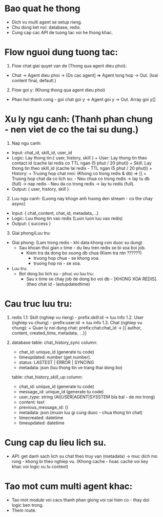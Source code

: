 # Bao quat he thong
- Dich vu multi agent se setup rieng.
- Chu dong ket noi: database, redis.
- Cung cap cac API de tuong tac voi he thong khac.

# Flow nguoi dung tuong tac:
1. Flow chat giai quyet van de (Thong qua agent dieu phoi):
- Chat -> Agent dieu phoi -> [Ds cac agent] => Agent tong hop -> Out. (loai content final, defautl.)

2. Flow goi y: (Khong thong qua agent dieu phoi)
- Phan hoi thanh cong - goi chat goi y -> Agent goi y -> Out. Array goi y[]

# Xu ly ngu canh: (Thanh phan chung - nen viet de co the tai su dung.)
1. Nap ngu canh:
  - Input: chat_id, skill_id, user_id
  - Logic: Lay thong tin:{ user, history, skill }
        + User: Lay thong tin theo contact id (cache lai redis  co TTL ngan (5 phut / 20 phut))
        + Skill: Lay thong tin theo skill_id (cache lai redis - TTL ngan (5 phut / 20 phut))
        + History: 
            + Truong hop chat moi: (Khong co trong redis & db) => []
            + Truong hop chat da co lich su:
                - Neu chua co trong redis -> lay tu db (full) -> nap redis
                - Neu da co trong redis -> lay tu redis (full).
  - Output: { user, history, skill }

2. Luu ngu canh: (Luong nay khogn anh huong den stream - co the chay async)
  - Input: { chat_content, chat_id, metadata,...}
  - Logic: Luu thong tin vao redis (Luon luon luu vao redis)
  - Output: { success }

3. Giai phong/Luu tru:
  - Giai phong: (Lam trong redis - khi data khong con duoc su dung)
      - Sau khoan thoi gian x time - du lieu tren redis se bi xoa boi job.
        + Kiem tra da dong bo xuong db chua (Kiem tra ntn ??????)
          - truong hop chua - se khong xoa.
          - truong hop roi - se xoa.
  - Luu tru:
      - Bot dong bo lich su - phuc vu luu tru: 
        + Sau x time se chay job de dong bo voi db - [KHONG XOA REDIS]. (theo chat id - lastupdatedtime)

# Cau truc luu tru:
1. redis
   1.1: Skill (nghiep vu rieng) - prefix:skill:id -> luu info
   1.2. User (nghiep vu chung) - prefix:user:id -> luu info
   1.3. Chat (nghiep vu chung):
       + Quan ly noi dung chat: prefix:chat:chat_id -> [{ author, content, created_time, metadata, ...}]
2. database
   table: chat_history_sync
    column:
      - chat_id: unique_id (generate tu code)
      - timeupdated: number (get number).
      - status: LASTEST | ERROR | SYNCING
      - metadata: json (luu thong tin ve trang thai dong bo)

   table: chat_history_skill_up
   column:
    - chat_id: unique_id (generate tu code)
    - message_id: unique_id (generate tu code)
    - user_type: string (AI|USER|AGENT|SYSSTEM bla bal - de mo trong)
    - content: text
    - previous_message_id: ()
    - metadata: json (muon luu gi cung duoc - chua thong tin chat)
    - timecreated: datetime
    - timeupdated: datetime
# Cung cap du lieu lich su.
  - API: get danh sach lich su chat theo truy van (metadata) -> muc dich mo rong - khong bi theo nghiep vu. (Khong cache - hoac cache voi key khac voi logic xu lu context)

# Tao mot cum multi agent khac:
- Tao mot module voi cacs thanh phan giong voi cai hien co - thay doi logic ben trong.
- Them route.


